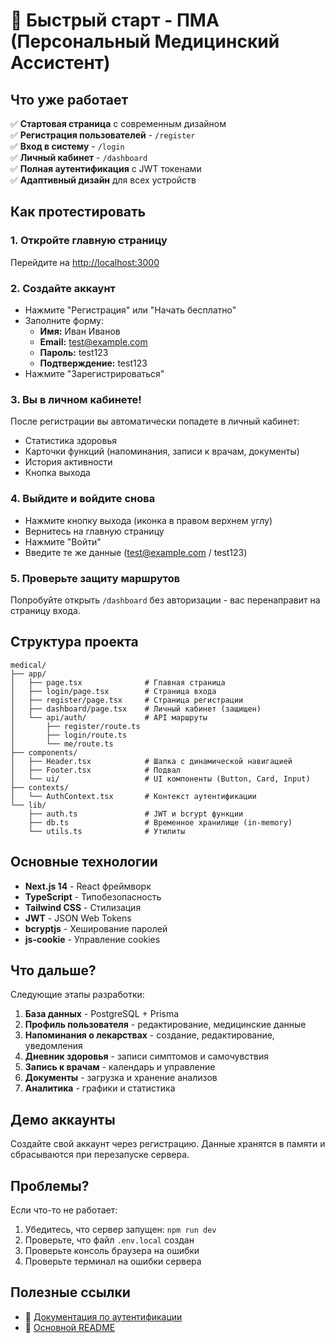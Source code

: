 # 🚀 Быстрый старт - ПМА (Персональный Медицинский Ассистент)

## Что уже работает

✅ **Стартовая страница** с современным дизайном  
✅ **Регистрация пользователей** - `/register`  
✅ **Вход в систему** - `/login`  
✅ **Личный кабинет** - `/dashboard`  
✅ **Полная аутентификация** с JWT токенами  
✅ **Адаптивный дизайн** для всех устройств  

## Как протестировать

### 1. Откройте главную страницу
Перейдите на [http://localhost:3000](http://localhost:3000)

### 2. Создайте аккаунт
- Нажмите "Регистрация" или "Начать бесплатно"
- Заполните форму:
  - **Имя:** Иван Иванов
  - **Email:** test@example.com
  - **Пароль:** test123
  - **Подтверждение:** test123
- Нажмите "Зарегистрироваться"

### 3. Вы в личном кабинете!
После регистрации вы автоматически попадете в личный кабинет:
- Статистика здоровья
- Карточки функций (напоминания, записи к врачам, документы)
- История активности
- Кнопка выхода

### 4. Выйдите и войдите снова
- Нажмите кнопку выхода (иконка в правом верхнем углу)
- Вернитесь на главную страницу
- Нажмите "Войти"
- Введите те же данные (test@example.com / test123)

### 5. Проверьте защиту маршрутов
Попробуйте открыть `/dashboard` без авторизации - вас перенаправит на страницу входа.

## Структура проекта

```
medical/
├── app/
│   ├── page.tsx              # Главная страница
│   ├── login/page.tsx        # Страница входа
│   ├── register/page.tsx     # Страница регистрации
│   ├── dashboard/page.tsx    # Личный кабинет (защищен)
│   └── api/auth/             # API маршруты
│       ├── register/route.ts
│       ├── login/route.ts
│       └── me/route.ts
├── components/
│   ├── Header.tsx            # Шапка с динамической навигацией
│   ├── Footer.tsx            # Подвал
│   └── ui/                   # UI компоненты (Button, Card, Input)
├── contexts/
│   └── AuthContext.tsx       # Контекст аутентификации
└── lib/
    ├── auth.ts               # JWT и bcrypt функции
    ├── db.ts                 # Временное хранилище (in-memory)
    └── utils.ts              # Утилиты
```

## Основные технологии

- **Next.js 14** - React фреймворк
- **TypeScript** - Типобезопасность
- **Tailwind CSS** - Стилизация
- **JWT** - JSON Web Tokens
- **bcryptjs** - Хеширование паролей
- **js-cookie** - Управление cookies

## Что дальше?

Следующие этапы разработки:

1. **База данных** - PostgreSQL + Prisma
2. **Профиль пользователя** - редактирование, медицинские данные
3. **Напоминания о лекарствах** - создание, редактирование, уведомления
4. **Дневник здоровья** - записи симптомов и самочувствия
5. **Запись к врачам** - календарь и управление
6. **Документы** - загрузка и хранение анализов
7. **Аналитика** - графики и статистика

## Демо аккаунты

Создайте свой аккаунт через регистрацию. Данные хранятся в памяти и сбрасываются при перезапуске сервера.

## Проблемы?

Если что-то не работает:

1. Убедитесь, что сервер запущен: `npm run dev`
2. Проверьте, что файл `.env.local` создан
3. Проверьте консоль браузера на ошибки
4. Проверьте терминал на ошибки сервера

## Полезные ссылки

- 📖 [Документация по аутентификации](./AUTHENTICATION.md)
- 📖 [Основной README](./README.md)

